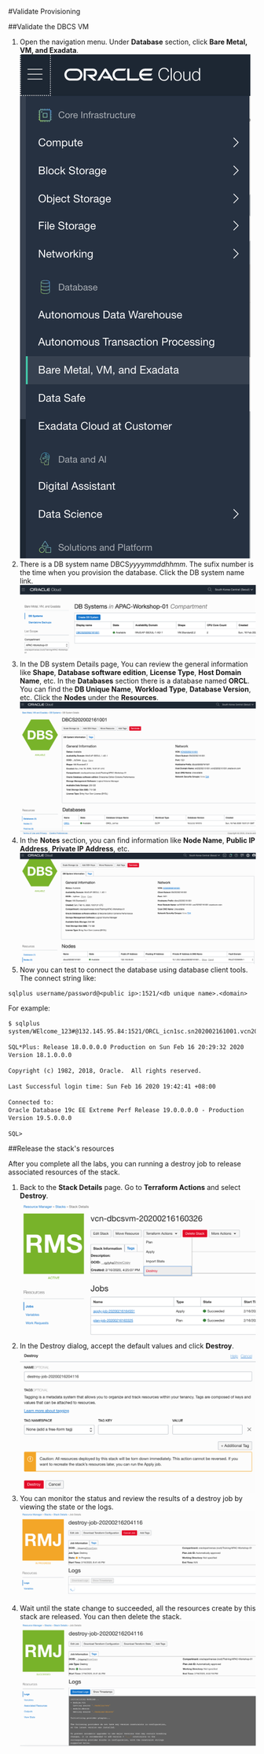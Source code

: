 

#Validate Provisioning

##Validate the DBCS VM

1. Open the navigation menu. Under **Database** section,  click **Bare Metal, VM, and Exadata**.![image-20200216172240506](./img/image-20200216172240506.png)
2. There is a DB system name DBCS*yyyymmddhhmm*. The sufix number is the time when you provision the  database. Click the DB system name link.![image-20200216191624066](./img/image-20200216191624066.png)
3. In the DB system Details page, You can review the general information like **Shape**, **Database software edition**, **License Type**, **Host Domain Name**, etc. In the **Databases** section there is a database named **ORCL**. You can find the **DB Unique Name**, **Workload Type**, **Database Version**, etc. Click the **Nodes** under the **Resources**.![image-20200216191957002](./img/image-20200216191957002.png)
4. In the **Notes** section, you can find information like **Node Name**, **Public IP Address**, **Private IP Address**, etc. ![image-20200216202043453](./img/image-20200216202043453.png)
5. Now you can test to connect the database using database client tools. The connect string like:

```
sqlplus username/password@<public ip>:1521/<db unique name>.<domain>
```

For example:

```
$ sqlplus system/WElcome_123#@132.145.95.84:1521/ORCL_icn1sc.sn202002161001.vcn202002161001.oraclevcn.com

SQL*Plus: Release 18.0.0.0.0 Production on Sun Feb 16 20:29:32 2020
Version 18.1.0.0.0

Copyright (c) 1982, 2018, Oracle.  All rights reserved.

Last Successful login time: Sun Feb 16 2020 19:42:41 +08:00

Connected to:
Oracle Database 19c EE Extreme Perf Release 19.0.0.0.0 - Production
Version 19.5.0.0.0

SQL> 
```



##Release the stack's resources

After you complete all the labs, you can running a destroy job to release associated resources of the stack. 

1. Back to the **Stack Details** page. Go to **Terraform Actions** and select **Destroy**.![image-20200216204056265](./img/image-20200216204056265.png)
2. In the Destroy dialog, accept the default values and click **Destroy**.![image-20200216204136345](./img/image-20200216204136345.png)
3. You can monitor the status and review the results of a destroy job by viewing the state or the logs.![image-20200216204321102](./img/image-20200216204321102.png)
4. Wait until the state change to succeeded, all the resources create by this stack are released. You can then delete the stack.![image-20200216205058935](./img/image-20200216205058935.png)